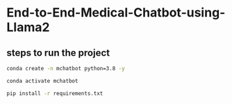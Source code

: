 # End-to-End-Medical-Chatbot-using-Llama2

## steps to run the project

``` bash
conda create -n mchatbot python=3.8 -y
```

``` bash
conda activate mchatbot
```

``` bash
pip install -r requirements.txt
```
